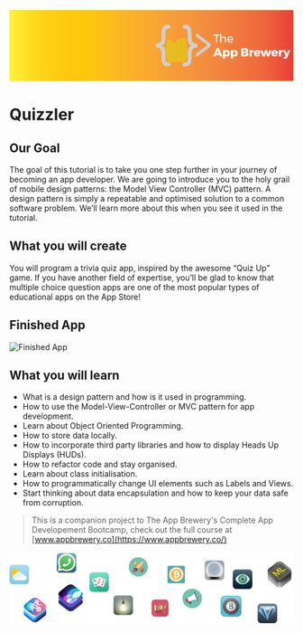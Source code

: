 
![App Brewery Banner](Documentation/AppBreweryBanner.png)

#  Quizzler

## Our Goal

The goal of this tutorial is to take you one step further in your journey of becoming an app developer. We are going to introduce you to the holy grail of mobile design patterns: the Model View Controller (MVC) pattern. A design pattern is simply a repeatable and optimised solution to a common software problem. We’ll learn more about this when you see it used in the tutorial.

## What you will create

You will program a trivia quiz app, inspired by the awesome “Quiz Up” game. If you have another field of expertise, you’ll be glad to know that multiple choice question apps are one of the most popular types of educational apps on the App Store! 

## Finished App
![Finished App](https://github.com/londonappbrewery/Images/blob/master/Quizzler.gif)

## What you will learn

* What is a design pattern and how is it used in programming.
* How to use the Model-View-Controller or MVC pattern for app development.
* Learn about Object Oriented Programming.
* How to store data locally.
* How to incorporate third party libraries and how to display Heads Up Displays (HUDs).
* How to refactor code and stay organised.
* Learn about class initialisation. 
* How to programmatically change UI elements such as Labels and Views.
* Start thinking about data encapsulation and how to keep your data safe from corruption.


>This is a companion project to The App Brewery's Complete App Developement Bootcamp, check out the full course at [www.appbrewery.co](https://www.appbrewery.co/)

![End Banner](Documentation/readme-end-banner.png)

